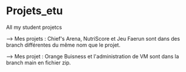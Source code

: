 # Projets_etu
All my student projetcs

--> Mes projets : Chief's Arena, NutriScore et Jeu Faerun sont dans des branch différentes du même nom que le projet.

--> Mes projet : Orange Buisness et l'administration de VM sont dans la branch main en fichier zip.
